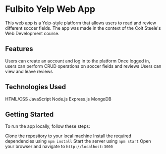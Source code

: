 # Fulbito Yelp Web App
This web app is a Yelp-style platform that allows users to read and review different soccer fields. The app was made in the context of the Colt Steele's Web Development course.

## Features
Users can create an account and log in to the platform
Once logged in, users can perform CRUD operations on soccer fields and reviews
Users can view and leave reviews
## Technologies Used
HTML/CSS
JavaScript
Node.js
Express.js
MongoDB
## Getting Started
To run the app locally, follow these steps:

Clone the repository to your local machine
Install the required dependencies using `npm install`
Start the server using `npm start`
Open your browser and navigate to `http://localhost:3000`
